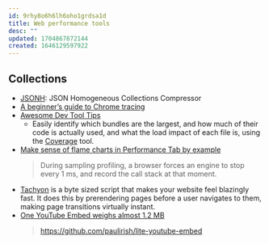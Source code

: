 ```yaml
---
id: 9rhy8o6h6lh6oho1grdsa1d
title: Web performance tools
desc: ""
updated: 1704867872144
created: 1646129597922
---
```


## Collections

- [JSONH](https://github.com/WebReflection/JSONH): JSON Homogeneous Collections Compressor
- [A beginner’s guide to Chrome tracing](https://nolanlawson.com/2022/10/26/a-beginners-guide-to-chrome-tracing/)
- [Awesome Dev Tool Tips](https://dev.to/lissy93/awesome-dev-tool-tips-32oo)
  - Easily identify which bundles are the largest, and how much of their code is actually used, and what the load impact of each file is, using the [Coverage](https://developer.chrome.com/docs/devtools/coverage/) tool.
- [Make sense of flame charts in Performance Tab by example](https://calendar.perfplanet.com/2022/make-sense-of-flame-charts-in-performance-tab-by-example/)
  > During sampling profiling, a browser forces an engine to stop every 1 ms, and record the call stack at that moment.
- [Tachyon](https://github.com/weebney/tachyon) is a byte sized script that makes your website feel blazingly fast. It does this by prerendering pages before a user navigates to them, making page transitions virtually instant.
- [One YouTube Embed weighs almost 1.2 MB](https://www.zachleat.com/web/youtube-embeds/)
  > https://github.com/paulirish/lite-youtube-embed
